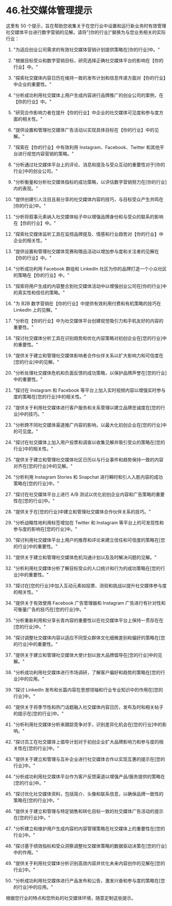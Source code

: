 



# 46.社交媒体管理提示



这里有 50 个提示，旨在帮助您收集关于在您行业中设置和运行新业务时有效管理社交媒体平台进行数字营销的见解。请将"[你的行业]"替换为与您业务相关的实际行业：

1.  "为适应创业公司需求的有效社交媒体营销计划提供策略在[你的行业]中。"

1.  "根据目标受众和数字营销目标，研究选择正确社交媒体平台的影响在【你的行业】中。"

1.  "探索社交媒体内容日历在维持一致的发布计划和信息传递方面对【你的行业】中企业的重要性。"

1.  "分析成功利用社交媒体上用户生成内容进行品牌推广的创业公司的案例，在【你的行业】中。"

1.  "研究合作影响力者在提升【你的行业】中企业的社交媒体可见度和参与度方面的相关性。"

1.  "提供设置和管理社交媒体广告活动以实现具体目标在【你的行业】中的见解。"

1.  "探索在【你的行业】中有效利用 Instagram、Facebook、Twitter 和其他平台进行视觉内容营销的策略。"

1.  "分析通过社交媒体平台上的评论、消息和提及与受众互动的重要性对于[你的行业]中的创业公司。"

1.  "分析衡量和分析社交媒体指标的成功策略，以评估数字营销努力在[你的行业]内的表现。"

1.  "提供创建引人注目且易分享的社交媒体内容的技巧，与目标受众产生共鸣在[你的行业]中。"

1.  "分析将叙事元素纳入社交媒体帖子中以增强品牌身份和与受众的联系的影响在【你的行业】中。"

1.  "探索社交媒体监听工具在监控品牌提及、情感和行业趋势对【你的行业】中企业的相关性。"

1.  "提供设置和管理社交媒体竞赛和赠品活动以增加参与度和关注者的见解在【你的行业】中。"

1.  "分析成功利用 Facebook 群组和 LinkedIn 社区为你的品牌打造一个小众社区的策略在【你的行业】中。"

1.  "探索将用户生成的内容整合到社交媒体活动中以增强创业公司在[你的行业]中的真实性和信任的策略。"

1.  "为 B2B 数字营销在【你的行业】中提供有效利用付费和有机策略的技巧在 LinkedIn 上的见解。"

1.  "分析在【你的行业】中为社交媒体平台创建视觉吸引力和手机友好的内容的重要性。"

1.  "探讨社交媒体分析工具在识别趋势和优化内容策略对初创企业在[您的行业]中的重要性。"

1.  "提供关于建立和管理社交媒体影响者合作伙伴关系以扩大影响力和可信度在[您的行业]中的见解。"

1.  "分析处理社交媒体危机和负面反馈的成功策略，以保护品牌声誉在[您的行业]中的重要性。"

1.  "探讨在 Instagram 和 Facebook 等平台上加入实时视频内容以增强实时参与度的策略在[您的行业]中的相关性。"

1.  "提供关于利用社交媒体进行客户服务和关系管理以建立品牌忠诚度在[您的行业]中的技巧。"

1.  "分析跨不同社交媒体渠道推广内容的影响，以最大化初创企业在[您的行业]中的可见度。"

1.  "探讨在社交媒体上加入用户投票和调查以收集见解并吸引受众的策略在[您的行业]中的相关性。"

1.  "提供关于建立和管理社交媒体社区日历以与行业事件和趋势保持一致的内容对齐在[您的行业]中的见解。"

1.  "分析利用 Instagram Stories 和 Snapchat 进行瞬时和引人入胜内容的成功策略在[您的行业]中。"

1.  "探讨在社交媒体平台上进行 A/B 测试以优化初创企业内容和广告策略的重要性在[您的行业]中。"

1.  "提供关于在[您的行业]中建立和管理社交媒体合作伙伴关系的技巧。"

1.  "分析战略性地利用标签增加在 Twitter 和 Instagram 等平台上的可发现性和参与度的影响在[您的行业]中。"

1.  "探讨利用社交媒体平台上用户的推荐和评论来建立信任和可信度的策略在[您的行业]中的重要性。"

1.  "提供关于建立和管理社交媒体危机沟通计划以及及时解决问题的见解。"

1.  "分析利用社交媒体分析了解目标受众的人口统计和行为的成功策略在[您的行业]中的重要性。"

1.  "探讨在[您的行业]中加入互动元素如投票、测验和挑战以提升社交媒体参与度的相关性。"

1.  "提供关于有效使用 Facebook 广告管理器和 Instagram 广告进行有针对性和可衡量广告的技巧在[您的行业]中。"

1.  "分析重新利用和分享长青内容的重要性以在社交媒体平台上保持一贯存在在[您的行业]中。"

1.  "探讨调整社交媒体内容以适应不同受众群体文化细微差别和偏好的策略在[您的行业]中的重要性。"

1.  "提供关于建立和管理社交媒体大使计划以放大品牌倡导在[您的行业]中的见解。"

1.  "分析成功利用社交媒体进行市场调研，了解客户偏好和趋势的策略在[您的行业]中的应用。"

1.  "探讨 LinkedIn 发布和长篇内容在思想领袖和行业专业知识中的作用在[您的行业]中。"

1.  "提供关于将季节性和热门话题融入社交媒体内容日历，发布及时和相关帖子的提示在[您的行业]中。"

1.  "分析利用社交媒体分析来跟踪竞争对手，识别差异化机会在[您的行业]中的影响。"

1.  "探讨员工在社交媒体上倡导计划对于初创企业扩大品牌影响力和参与度的相关性在[您的行业]中。"

1.  "提供关于建立和管理与互补企业进行社交媒体合作以实现互惠的提示在[您的行业]中。"

1.  "分析成功利用社交媒体平台作为客户反馈渠道以增强产品/服务提供的策略在[您的行业]中。"

1.  "探讨优化社交媒体资料，包括简介、头像和联系信息，以确保品牌一致性的策略在[您的行业]中。"

1.  "提供关于建立和管理与特定销售和转化目标一致的社交媒体广告活动的提示在[您的行业]中。"

1.  "分析建立和维护用户生成内容的内容管理策略在社交媒体上的重要性在[您的行业]中。"

1.  "探讨基于绩效指标和受众洞察调整社交媒体策略的数据驱动决策在[您的行业]中的作用。"

1.  "提供关于利用社交媒体分析识别高效内容并优化未来内容创作的见解在[您的行业]中。"

1.  "分析成功利用社交媒体进行产品发布和公告，激发兴奋和参与度的策略在[您的行业]中的应用。"

根据您行业的特点和您所处的社交媒体环境，随意定制这些提示。
